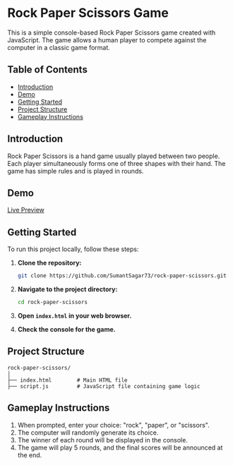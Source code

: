 
# Rock Paper Scissors Game

This is a simple console-based Rock Paper Scissors game created with JavaScript. The game allows a human player to compete against the computer in a classic game format. 

## Table of Contents
- [Introduction](#introduction)
- [Demo](#demo)
- [Getting Started](#getting-started)
- [Project Structure](#project-structure)
- [Gameplay Instructions](#gameplay-instructions)

## Introduction
Rock Paper Scissors is a hand game usually played between two people. Each player simultaneously forms one of three shapes with their hand. The game has simple rules and is played in rounds.

## Demo
[Live Preview](YOUR_LIVE_PREVIEW_LINK_HERE)

## Getting Started
To run this project locally, follow these steps:

1. **Clone the repository:**
   ```bash
   git clone https://github.com/SumantSagar73/rock-paper-scissors.git
   ```

2. **Navigate to the project directory:**
   ```bash
   cd rock-paper-scissors
   ```

3. **Open `index.html` in your web browser.**

4. **Check the console for the game.**

## Project Structure
```
rock-paper-scissors/
│
├── index.html        # Main HTML file
├── script.js         # JavaScript file containing game logic
```

## Gameplay Instructions
1. When prompted, enter your choice: "rock", "paper", or "scissors".
2. The computer will randomly generate its choice.
3. The winner of each round will be displayed in the console.
4. The game will play 5 rounds, and the final scores will be announced at the end.

